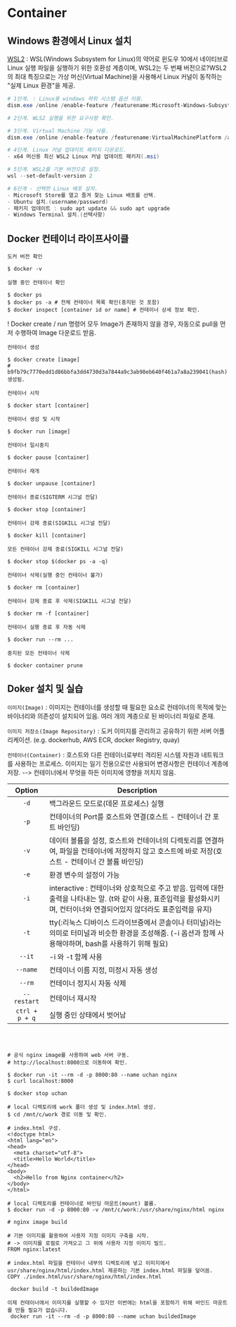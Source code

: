 # Container


## Windows 환경에서 Linux 설치

[WSL2](https://docs.microsoft.com/ko-kr/windows/wsl/install) :
WSL(Windows Subsystem for Linux)의 약어로 윈도우 10에서 네이티브로 Linux 실행 파일을 실행하기 위한 호환성 계층이며, WSL2는 두 번째 버전으로?WSL2의 최대 특징으로는 가상 머신(Virtual Machine)을 사용해서 Linux 커널이 동작하는 "실제 Linux 환경"을 제공.
<br>

```powershell
# 1단계. : Linux용 windows 하위 시스템 옵션 이용.
dism.exe /online /enable-feature /featurename:Microsoft-Windows-Subsystem-Linux /all /norestart

# 2단계. WLS2 실행을 위한 요구사항 확인.

# 3단계. Virtual Machine 기능 사용.
dism.exe /online /enable-feature /featurename:VirtualMachinePlatform /all /norestart

# 4단계. Linux 커널 업데이트 패키지 다운로드.
- x64 머신용 최신 WSL2 Linux 커널 업데이트 패키지(.msi)

# 5단계. WSL2를 기본 버전으로 설정.
wsl --set-default-version 2

# 6단계 - 선택한 Linux 배포 설치.
- Microsoft Store를 열고 즐겨 찾는 Linux 배포를 선택.
- Ubuntu 설치.(username/password)
- 패키지 업데이트 : sudo apt update && sudo apt upgrade
- Windows Terminal 설치.(선택사항)
```
## Docker 컨테이너 라이프사이클
`도커 버전 확인`
```linux
$ docker -v
```
`실행 중인 컨테이너 확인`
```linux
$ docker ps
$ docker ps -a # 전체 컨테이너 목록 확인(중지된 것 포함)
$ docker inspect [container id or name] # 컨테이너 상세 정보 확인.
```

! Docker create / run 명령어 모두 Image가 존재하지 않을 경우, 자동으로 pull을 먼저 수행하여 Image 다운로드 받음.

`컨테이너 생성`
```linux
$ docker create [image]
# b9fb79c7770edd1d86bbfa3dd4730d3a7844a9c3ab98eb640f461a7a8a239041(hash) 생성됨. 
```

`컨테이너 시작`
```linux
$ docker start [container]
```

`컨테이너 생성 및 시작`
```linux
$ docker run [image]
```

`컨테이너 일시중지`
```linux
$ docker pause [container]
```

`컨테이너 재개`
```linux
$ docker unpause [container]
```

`컨테이너 종료(SIGTERM 시그널 전달)`
```linux
$ docker stop [container]
```

`컨테이너 강제 종료(SIGKILL 시그널 전달)`
```linux
$ docker kill [container]
```

`모든 컨테이너 강제 종료(SIGKILL 시그널 전달)`
```linux
$ docker stop $(docker ps -a -q)
```

`컨테이너 삭제(실행 중인 컨테이너 불가)`
```linux
$ docker rm [container]
```

`컨테이너 강제 종료 후 삭제(SIGKILL 시그널 전달)`
```linux
$ docker rm -f [container]
```

`컨테이너 실행 종료 후 자동 삭제`
```linux
$ docker run --rm ...
```

`중지된 모든 컨테이너 삭제`
```linux
$ docker container prune
```



## Doker 설치 및 실습

`이미지(Image)` : 이미지는 컨테이너를 생성할 때 필요한 요소로 컨테이너의 목적에 맞는 바이너리와 의존성이 설치되어 있음. 여러 개의 계층으로 된 바이너리 파일로 존재.

`이미지 저장소(Image Repository)` : 도커 이미지를 관리하고 공유하기 위한 서버 어플리케이션. (e.g. dockerhub, AWS ECR, docker Registry, quay)

`컨테이너(Container)` : 호스트와 다른 컨테이너로부터 격리된 시스템 자원과 네트워크를 사용하는 프로세스. 이미지는 일기 전용으로만 사용되어 변경사항은 컨테이너 계층에 저장. --> 컨테이너에서 무엇을 하든 이미지에 영향을 끼치지 않음.

|<center>Option|<center>Description|
|:-----:|:---|
|`-d`|백그라운드 모드로(데몬 프로세스) 실행|
|`-p`|컨테이너의 Port를 호스트와 연결(호스트 - 컨테이너 간 포트 바인딩)|
|`-v`|데이터 볼륨을 설정, 호스트와 컨테이너의 디렉토리를 연결하여, 파일을 컨테이너에 저장하지 않고 호스트에 바로 저장(호스트 - 컨테이너 간 볼륨 바인딩)|
|`-e`|환경 변수의 설정이 가능|
|`-i`|interactive : 컨테이너와 상호적으로 주고 받음. 입력에 대한 출력을 나타내는 말. (t와 같이 사용, 표준입력을 활성화시키며, 컨터이너와 연결되어있지 않더라도 표준입력을 유지)|
|`-t`|tty(:리눅스 디바이스 드라이브중에서 콘솔이나 터미널)라는 의미로 터미널과 비슷한 환경을 조성해줌. (-i 옵션과 함께 사용해야하며, bash를 사용하기 위해 필요)|
|`--it`|-i 와 -t 함께 사용|
|`--name`|컨테이너 이름 지정, 미정시 자동 생성|
|`--rm`|컨테이너 정지시 자동 삭제|
|`--restart`|컨테이너 재시작|
|`ctrl +  p + q`|실행 중인 상태에서 벗어남|

<br>
  
```linux

# 공식 nginx image를 사용하여 web 서버 구동.
# http://localhost:8000으로 이동하여 확인.

$ docker run -it --rm -d -p 8000:80 --name uchan nginx
$ curl localhost:8000

$ docker stop uchan

# local 디렉토리에 work 폴더 생성 및 index.html 생성.
$ cd /mnt/c/work 경로 이동 및 확인.

# index.html 구성.
<!doctype html>
<html lang="en">
<head>
  <meta charset="utf-8">
  <title>Hello World</title>
</head>
<body>
  <h2>Hello from Nginx container</h2>
</body>
</html>

# local 디렉토리를 컨테이너로 바인딩 마운트(mount) 볼륨.
$ docker run -d -p 8000:80 -v /mnt/c/work:/usr/share/nginx/html nginx

# nginx image build

# 기본 이미지를 활용하여 사용자 지정 이미지 구축을 시작. 
# -> 이미지를 로컬로 가져오고 그 위에 사용자 지정 이미지 빌드.
FROM nginx:latest 

# index.html 파일을 컨테이너 내부의 디렉토리에 넣고 이미지에서 usr/share/nginx/html/index.html 제공하는 기본 index.html 파일을 덮어씀.
COPY ./index.html/usr/share/nginx/html/index.html

 docker build -t buildedImage

이제 컨테이너에서 이미지를 실행할 수 있지만 이번에는 html을 포함하기 위해 바인드 마운트를 만들 필요가 없습니다.
 docker run -it --rm -d -p 8000:80 --name uchan buildedImage
```


